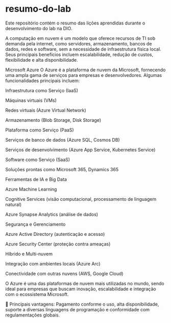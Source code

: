 # resumo-do-lab
Este repositório contém o resumo das lições aprendidas durante o desenvolvimento do lab na DIO.

A computação em nuvem é um modelo que oferece recursos de TI sob demanda pela internet, como servidores, armazenamento, bancos de dados, redes e software, sem a necessidade de infraestrutura física local. Seus principais benefícios incluem escalabilidade, redução de custos, flexibilidade e alta disponibilidade.

Microsoft Azure
O Azure é a plataforma de nuvem da Microsoft, fornecendo uma ampla gama de serviços para empresas e desenvolvedores. Algumas funcionalidades principais incluem:

Infraestrutura como Serviço (IaaS)

Máquinas virtuais (VMs)

Redes virtuais (Azure Virtual Network)

Armazenamento (Blob Storage, Disk Storage)

Plataforma como Serviço (PaaS)

Serviços de banco de dados (Azure SQL, Cosmos DB)

Serviços de desenvolvimento (Azure App Service, Kubernetes Service)

Software como Serviço (SaaS)

Soluções prontas como Microsoft 365, Dynamics 365

Ferramentas de IA e Big Data

Azure Machine Learning

Cognitive Services (visão computacional, processamento de linguagem natural)

Azure Synapse Analytics (análise de dados)

Segurança e Gerenciamento

Azure Active Directory (autenticação e acesso)

Azure Security Center (proteção contra ameaças)

Híbrido e Multi-nuvem

Integração com ambientes locais (Azure Arc)

Conectividade com outras nuvens (AWS, Google Cloud)

O Azure é uma das plataformas de nuvem mais utilizadas no mundo, sendo ideal para empresas que buscam inovação, escalabilidade e integração com o ecossistema Microsoft.

🔹 Principais vantagens: Pagamento conforme o uso, alta disponibilidade, suporte a diversas linguagens de programação e conformidade com regulamentações globais.
